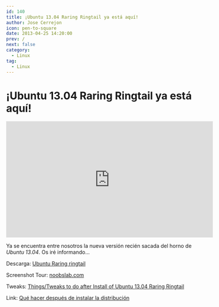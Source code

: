 ```yaml
---
id: 140
title: ¡Ubuntu 13.04 Raring Ringtail ya está aquí!
author: Jose Cerrejon
icon: pen-to-square
date: 2013-04-25 14:20:00
prev: /
next: false
category:
  - Linux
tag:
  - Linux
---
```


# ¡Ubuntu 13.04 Raring Ringtail ya está aquí!

<iframe width="560" height="315" src="http://www.youtube.com/embed/fH2VHiIW_dE" frameborder="0" allowfullscreen></iframe>

Ya se encuentra entre nosotros la nueva versión recién sacada del horno de *Ubuntu 13.04*. Os iré informando...

Descarga: [Ubuntu Raring ringtail](http://www.ubuntu.com/download/desktop)

Screenshot Tour: [noobslab.com](http://www.noobslab.com/2013/04/ubuntu-1304-raring-ringtail-finally.html)

Tweaks: [Things/Tweaks to do after Install of Ubuntu 13.04 Raring Ringtail](http://www.noobslab.com/2013/04/tweaksthings-to-do-after-install-of.html)

Link: [Qué hacer después de instalar la distribución](http://glatelier.wordpress.com/2013/04/27/despues-de-instalar-ubuntu-raring-ringtail-13-04/)